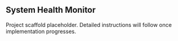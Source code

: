 ## System Health Monitor

Project scaffold placeholder. Detailed instructions will follow once implementation progresses.

